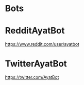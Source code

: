 # Bots

# RedditAyatBot
https://www.reddit.com/user/ayatbot  

# TwitterAyatBot
https://twitter.com/AyatBot
